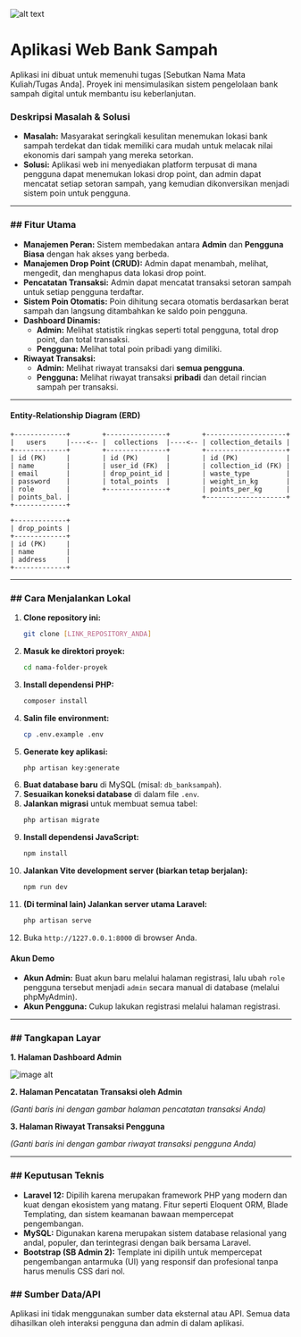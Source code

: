 ![alt text]([?raw=true](https://github.com/rafiputra222/bank-sampah/blob/main/Screenshot%202025-09-09%20222014.png))

# Aplikasi Web Bank Sampah
Aplikasi ini dibuat untuk memenuhi tugas [Sebutkan Nama Mata Kuliah/Tugas Anda]. Proyek ini mensimulasikan sistem pengelolaan bank sampah digital untuk membantu isu keberlanjutan.

### Deskripsi Masalah & Solusi

* **Masalah:** Masyarakat seringkali kesulitan menemukan lokasi bank sampah terdekat dan tidak memiliki cara mudah untuk melacak nilai ekonomis dari sampah yang mereka setorkan.
* **Solusi:** Aplikasi web ini menyediakan platform terpusat di mana pengguna dapat menemukan lokasi drop point, dan admin dapat mencatat setiap setoran sampah, yang kemudian dikonversikan menjadi sistem poin untuk pengguna.

---

### ## Fitur Utama

* **Manajemen Peran:** Sistem membedakan antara **Admin** dan **Pengguna Biasa** dengan hak akses yang berbeda.
* **Manajemen Drop Point (CRUD):** Admin dapat menambah, melihat, mengedit, dan menghapus data lokasi drop point.
* **Pencatatan Transaksi:** Admin dapat mencatat transaksi setoran sampah untuk setiap pengguna terdaftar.
* **Sistem Poin Otomatis:** Poin dihitung secara otomatis berdasarkan berat sampah dan langsung ditambahkan ke saldo poin pengguna.
* **Dashboard Dinamis:**
    * **Admin:** Melihat statistik ringkas seperti total pengguna, total drop point, dan total transaksi.
    * **Pengguna:** Melihat total poin pribadi yang dimiliki.
* **Riwayat Transaksi:**
    * **Admin:** Melihat riwayat transaksi dari **semua pengguna**.
    * **Pengguna:** Melihat riwayat transaksi **pribadi** dan detail rincian sampah per transaksi.

---

#### Entity-Relationship Diagram (ERD)

```text
+-------------+        +---------------+        +--------------------+
|   users     |----<-- |  collections  |----<-- | collection_details |
+-------------+        +---------------+        +--------------------+
| id (PK)     |        | id (PK)       |        | id (PK)            |
| name        |        | user_id (FK)  |        | collection_id (FK) |
| email       |        | drop_point_id |        | waste_type         |
| password    |        | total_points  |        | weight_in_kg       |
| role        |        +---------------+        | points_per_kg      |
| points_bal. |                                 +--------------------+
+-------------+

+-------------+
| drop_points |
+-------------+
| id (PK)     |
| name        |
| address     |
+-------------+
```
---

### ## Cara Menjalankan Lokal

1.  **Clone repository ini:**
    ```bash
    git clone [LINK_REPOSITORY_ANDA]
    ```
2.  **Masuk ke direktori proyek:**
    ```bash
    cd nama-folder-proyek
    ```
3.  **Install dependensi PHP:**
    ```bash
    composer install
    ```
4.  **Salin file environment:**
    ```bash
    cp .env.example .env
    ```
5.  **Generate key aplikasi:**
    ```bash
    php artisan key:generate
    ```
6.  **Buat database baru** di MySQL (misal: `db_banksampah`).
7.  **Sesuaikan koneksi database** di dalam file `.env`.
8.  **Jalankan migrasi** untuk membuat semua tabel:
    ```bash
    php artisan migrate
    ```
9.  **Install dependensi JavaScript:**
    ```bash
    npm install
    ```
10. **Jalankan Vite development server (biarkan tetap berjalan):**
    ```bash
    npm run dev
    ```
11. **(Di terminal lain) Jalankan server utama Laravel:**
    ```bash
    php artisan serve
    ```
12. Buka `http://1227.0.0.1:8000` di browser Anda.

#### Akun Demo
* **Akun Admin:** Buat akun baru melalui halaman registrasi, lalu ubah `role` pengguna tersebut menjadi `admin` secara manual di database (melalui phpMyAdmin).
* **Akun Pengguna:** Cukup lakukan registrasi melalui halaman registrasi.

---

### ## Tangkapan Layar

**1. Halaman Dashboard Admin**

![image alt]([image_url](https://github.com/rafiputra222/bank-sampah/blob/acb0bee217bf77c383241411574375900a100d9e/Screenshot%202025-09-09%20222014.png))

**2. Halaman Pencatatan Transaksi oleh Admin**

*(Ganti baris ini dengan gambar halaman pencatatan transaksi Anda)*

**3. Halaman Riwayat Transaksi Pengguna**

*(Ganti baris ini dengan gambar riwayat transaksi pengguna Anda)*

---

### ## Keputusan Teknis

* **Laravel 12:** Dipilih karena merupakan framework PHP yang modern dan kuat dengan ekosistem yang matang. Fitur seperti Eloquent ORM, Blade Templating, dan sistem keamanan bawaan mempercepat pengembangan.
* **MySQL:** Digunakan karena merupakan sistem database relasional yang andal, populer, dan terintegrasi dengan baik bersama Laravel.
* **Bootstrap (SB Admin 2):** Template ini dipilih untuk mempercepat pengembangan antarmuka (UI) yang responsif dan profesional tanpa harus menulis CSS dari nol.

### ## Sumber Data/API

Aplikasi ini tidak menggunakan sumber data eksternal atau API. Semua data dihasilkan oleh interaksi pengguna dan admin di dalam aplikasi.





